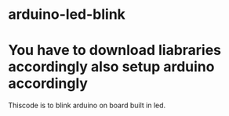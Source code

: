 # arduino-led-blink
# You have to download liabraries accordingly also setup arduino accordingly
Thiscode is to blink arduino on board built in led. 
